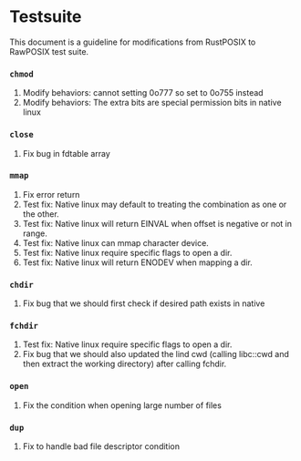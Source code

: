 # Testsuite

This document is a guideline for modifications from RustPOSIX to RawPOSIX test suite.

### `chmod`

1. Modify behaviors: cannot setting 0o777 so set to 0o755 instead
2. Modify behaviors: The extra bits are special permission bits in native linux

### `close` 

1. Fix bug in fdtable array

### `mmap` 

1. Fix error return 
2. Test fix: Native linux may default to treating the combination as one or the other. 
3. Test fix: Native linux will return EINVAL when offset is negative or not in range. 
4. Test fix: Native linux can mmap character device. 
5. Test fix: Native linux require specific flags to open a dir. 
6. Test fix: Native linux will return ENODEV when mapping a dir.

### `chdir` 

1. Fix bug that we should first check if desired path exists in native

### `fchdir` 

1. Test fix: Native linux require specific flags to open a dir. 
2. Fix bug that we should also updated the lind cwd (calling libc::cwd and then extract the working directory) after calling fchdir.

### `open` 

1. Fix the condition when opening large number of files

### `dup` 

1. Fix to handle bad file descriptor condition
